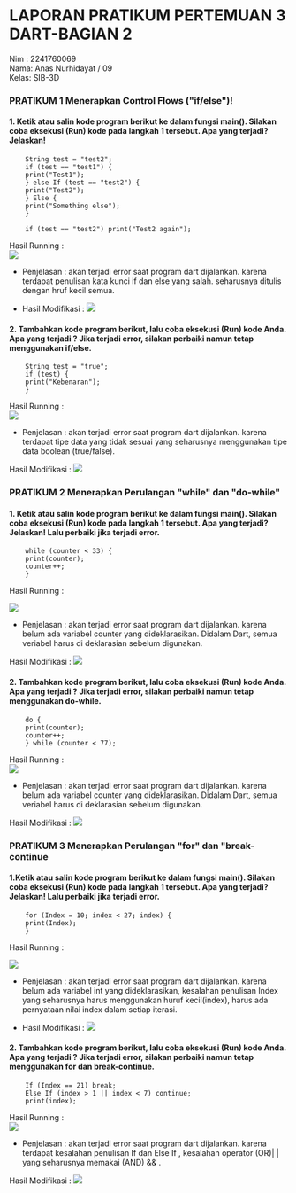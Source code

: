 # LAPORAN PRATIKUM PERTEMUAN 3 DART-BAGIAN 2
Nim : 2241760069  
Nama: Anas Nurhidayat  / 09  
Kelas: SIB-3D 


### PRATIKUM 1 Menerapkan Control Flows ("if/else")!   

#### 1. Ketik atau salin kode program berikut ke dalam fungsi main(). Silakan coba eksekusi (Run) kode pada langkah 1 tersebut. Apa yang terjadi? Jelaskan!

        String test = "test2";
        if (test == "test1") {
        print("Test1");
        } else If (test == "test2") {
        print("Test2");
        } Else {
        print("Something else");
        }

        if (test == "test2") print("Test2 again");

Hasil Running  :     
 <img  src = "prak1.png">

- Penjelasan : akan terjadi error saat program dart dijalankan. karena terdapat penulisan kata kunci if dan else yang salah. seharusnya ditulis dengan hruf kecil semua.
    
    
- Hasil Modifikasi  :  <img  src = "prakm1.png">


#### 2. Tambahkan kode program berikut, lalu coba eksekusi (Run) kode Anda. Apa yang terjadi ? Jika terjadi error, silakan perbaiki namun tetap menggunakan if/else.

        String test = "true";
        if (test) {
        print("Kebenaran");
        }

Hasil Running  :     
 <img  src = "prak1.2.png">

- Penjelasan : akan terjadi error saat program dart dijalankan. karena terdapat tipe data yang tidak  sesuai yang seharusnya menggunakan tipe data boolean (true/false).

Hasil Modifikasi  :  <img  src = "prak1.2m.png">

   


### PRATIKUM 2 Menerapkan Perulangan "while" dan "do-while" 
#### 1. Ketik atau salin kode program berikut ke dalam fungsi main().  Silakan coba eksekusi (Run) kode pada langkah 1 tersebut. Apa yang terjadi? Jelaskan! Lalu perbaiki jika terjadi error.   

        while (counter < 33) {
        print(counter);
        counter++;
        }  

Hasil Running  :      

 <img  src = "prak2.png">

- Penjelasan : akan terjadi error saat program dart dijalankan. karena belum ada variabel counter yang dideklarasikan. Didalam Dart, semua veriabel harus di deklarasian sebelum digunakan.

Hasil Modifikasi  :  <img  src = "prak2m.png">  


#### 2. Tambahkan kode program berikut, lalu coba eksekusi (Run) kode Anda. Apa yang terjadi ? Jika terjadi error, silakan perbaiki namun tetap menggunakan do-while.

        do {
        print(counter);
        counter++;
        } while (counter < 77);  
  
Hasil Running  :     
 <img  src = "prak2.png">

- Penjelasan : akan terjadi error saat program dart dijalankan. karena belum ada variabel counter yang dideklarasikan. Didalam Dart, semua veriabel harus di deklarasian sebelum digunakan.
  

Hasil Modifikasi  :  <img  src = "prak2.1m.png">  


### PRATIKUM 3 Menerapkan Perulangan "for" dan "break-continue
#### 1.Ketik atau salin kode program berikut ke dalam fungsi main(). Silakan coba eksekusi (Run) kode pada langkah 1 tersebut. Apa yang terjadi? Jelaskan! Lalu perbaiki jika terjadi error.

        for (Index = 10; index < 27; index) {
        print(Index);
        }

Hasil Running  :       

 <img  src = "prak3.png">

- Penjelasan : akan terjadi error saat program dart dijalankan. karena belum ada variabel int yang dideklarasikan, kesalahan penulisan Index yang seharusnya harus menggunakan huruf kecil(index),  harus ada pernyataan nilai index dalam setiap iterasi.  

- Hasil Modifikasi  :  <img  src = "prak3m.png">  


#### 2. Tambahkan kode program berikut, lalu coba eksekusi (Run) kode Anda. Apa yang terjadi ? Jika terjadi error, silakan perbaiki namun tetap menggunakan for dan break-continue.

        If (Index == 21) break;
        Else If (index > 1 || index < 7) continue;
        print(index);
  
Hasil Running  :     
 <img  src = "prak3.1.png">

- Penjelasan : akan terjadi error saat program dart dijalankan. karena terdapat kesalahan penulisan If dan Else If , kesalahan operator (OR)| | yang seharusnya memakai (AND) && .   

Hasil Modifikasi  :  <img  src = "prak3.1m.png">  




